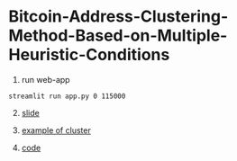 # Bitcoin-Address-Clustering-Method-Based-on-Multiple-Heuristic-Conditions

1. run web-app
````
streamlit run app.py 0 115000
````

2. [slide](<Bitcoin Address Clustering.pdf>)

3. [example of cluster](app/blocks-0-115000/34359756968_cluster_graph-0-115000.html)

4. [code](Bitcoin_Address_Clustering.ipynb)